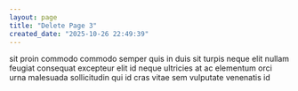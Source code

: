 ```yaml
---
layout: page
title: "Delete Page 3"
created_date: "2025-10-26 22:49:39"
---
```


sit proin commodo commodo semper quis in duis sit turpis neque elit nullam feugiat consequat excepteur elit id neque ultricies at ac elementum orci urna malesuada sollicitudin qui id cras vitae sem vulputate venenatis id 
